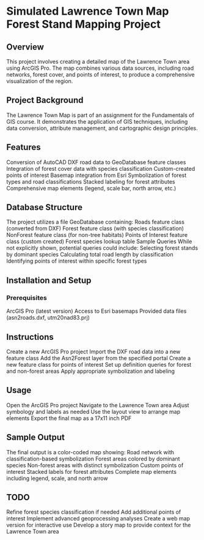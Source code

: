 # Simulated Lawrence Town Map Forest Stand Mapping Project
## Overview
This project involves creating a detailed map of the Lawrence Town area using ArcGIS Pro. The map combines various data sources, including road networks, forest cover, and points of interest, to produce a comprehensive visualization of the region.

## Project Background
The Lawrence Town Map is part of an assignment for the Fundamentals of GIS course. It demonstrates the application of GIS techniques, including data conversion, attribute management, and cartographic design principles.

## Features
Conversion of AutoCAD DXF road data to GeoDatabase feature classes
Integration of forest cover data with species classification
Custom-created points of interest
Basemap integration from Esri
Symbolization of forest types and road classifications
Stacked labeling for forest attributes
Comprehensive map elements (legend, scale bar, north arrow, etc.)
## Database Structure
The project utilizes a file GeoDatabase containing:
Roads feature class (converted from DXF)
Forest feature class (with species classification)
NonForest feature class (for non-tree habitats)
Points of Interest feature class (custom created)
Forest species lookup table
Sample Queries
While not explicitly shown, potential queries could include:
Selecting forest stands by dominant species
Calculating total road length by classification
Identifying points of interest within specific forest types
## Installation and Setup
### Prerequisites
ArcGIS Pro (latest version)
Access to Esri basemaps
Provided data files (asn2roads.dxf, utm20nad83.prj)
## Instructions
Create a new ArcGIS Pro project
Import the DXF road data into a new feature class
Add the Asn2Forest layer from the specified portal
Create a new feature class for points of interest
Set up definition queries for forest and non-forest areas
Apply appropriate symbolization and labeling
## Usage
Open the ArcGIS Pro project
Navigate to the Lawrence Town area
Adjust symbology and labels as needed
Use the layout view to arrange map elements
Export the final map as a 17x11 inch PDF
## Sample Output
The final output is a color-coded map showing:
Road network with classification-based symbolization
Forest areas colored by dominant species
Non-forest areas with distinct symbolization
Custom points of interest
Stacked labels for forest attributes
Complete map elements including legend, scale, and north arrow
## TODO
Refine forest species classification if needed
Add additional points of interest
Implement advanced geoprocessing analyses
Create a web map version for interactive use
Develop a story map to provide context for the Lawrence Town area
